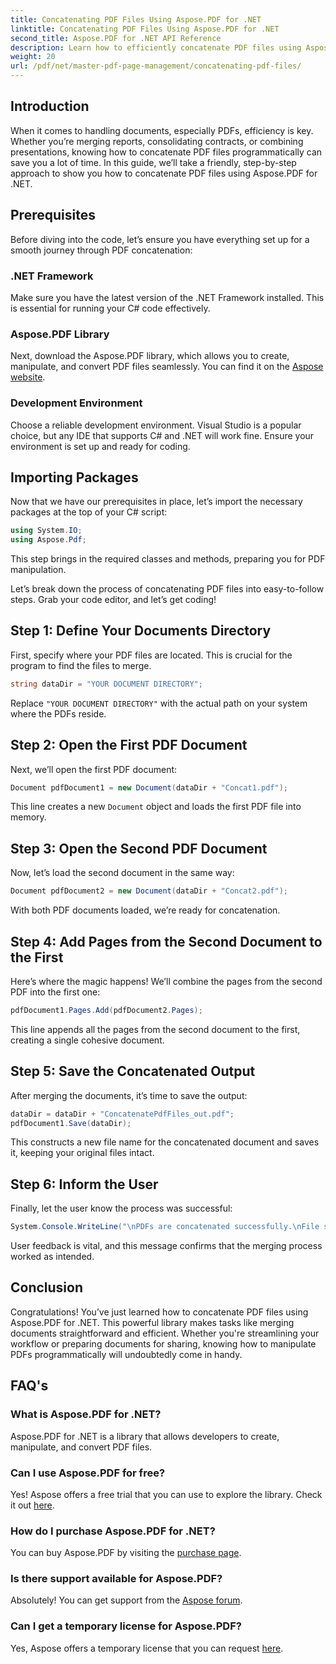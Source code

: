 ```yaml
---
title: Concatenating PDF Files Using Aspose.PDF for .NET
linktitle: Concatenating PDF Files Using Aspose.PDF for .NET
second_title: Aspose.PDF for .NET API Reference
description: Learn how to efficiently concatenate PDF files using Aspose.PDF for .NET with this comprehensive guide. Follow our step-by-step instructions to seamlessly merge reports, contracts.
weight: 20
url: /pdf/net/master-pdf-page-management/concatenating-pdf-files/
---
```

## Introduction

When it comes to handling documents, especially PDFs, efficiency is key. Whether you’re merging reports, consolidating contracts, or combining presentations, knowing how to concatenate PDF files programmatically can save you a lot of time. In this guide, we’ll take a friendly, step-by-step approach to show you how to concatenate PDF files using Aspose.PDF for .NET.

## Prerequisites

Before diving into the code, let’s ensure you have everything set up for a smooth journey through PDF concatenation:

### .NET Framework

Make sure you have the latest version of the .NET Framework installed. This is essential for running your C# code effectively.

### Aspose.PDF Library

Next, download the Aspose.PDF library, which allows you to create, manipulate, and convert PDF files seamlessly. You can find it on the [Aspose website](https://releases.aspose.com/pdf/net/).

### Development Environment

Choose a reliable development environment. Visual Studio is a popular choice, but any IDE that supports C# and .NET will work fine. Ensure your environment is set up and ready for coding.

## Importing Packages

Now that we have our prerequisites in place, let’s import the necessary packages at the top of your C# script:

```csharp
using System.IO;
using Aspose.Pdf;
```

This step brings in the required classes and methods, preparing you for PDF manipulation.

Let’s break down the process of concatenating PDF files into easy-to-follow steps. Grab your code editor, and let’s get coding!

## Step 1: Define Your Documents Directory

First, specify where your PDF files are located. This is crucial for the program to find the files to merge.

```csharp
string dataDir = "YOUR DOCUMENT DIRECTORY";
```

Replace `"YOUR DOCUMENT DIRECTORY"` with the actual path on your system where the PDFs reside.

## Step 2: Open the First PDF Document

Next, we’ll open the first PDF document:

```csharp
Document pdfDocument1 = new Document(dataDir + "Concat1.pdf");
```

This line creates a new `Document` object and loads the first PDF file into memory.

## Step 3: Open the Second PDF Document

Now, let’s load the second document in the same way:

```csharp
Document pdfDocument2 = new Document(dataDir + "Concat2.pdf");
```

With both PDF documents loaded, we’re ready for concatenation.

## Step 4: Add Pages from the Second Document to the First

Here’s where the magic happens! We’ll combine the pages from the second PDF into the first one:

```csharp
pdfDocument1.Pages.Add(pdfDocument2.Pages);
```

This line appends all the pages from the second document to the first, creating a single cohesive document.

## Step 5: Save the Concatenated Output

After merging the documents, it’s time to save the output:

```csharp
dataDir = dataDir + "ConcatenatePdfFiles_out.pdf";
pdfDocument1.Save(dataDir);
```

This constructs a new file name for the concatenated document and saves it, keeping your original files intact.

## Step 6: Inform the User

Finally, let the user know the process was successful:

```csharp
System.Console.WriteLine("\nPDFs are concatenated successfully.\nFile saved at " + dataDir);
```

User feedback is vital, and this message confirms that the merging process worked as intended.

## Conclusion

Congratulations! You’ve just learned how to concatenate PDF files using Aspose.PDF for .NET. This powerful library makes tasks like merging documents straightforward and efficient. Whether you're streamlining your workflow or preparing documents for sharing, knowing how to manipulate PDFs programmatically will undoubtedly come in handy.

## FAQ's

### What is Aspose.PDF for .NET?  
Aspose.PDF for .NET is a library that allows developers to create, manipulate, and convert PDF files.

### Can I use Aspose.PDF for free?  
Yes! Aspose offers a free trial that you can use to explore the library. Check it out [here](https://releases.aspose.com/).

### How do I purchase Aspose.PDF for .NET?  
You can buy Aspose.PDF by visiting the [purchase page](https://purchase.aspose.com/buy).

### Is there support available for Aspose.PDF?  
Absolutely! You can get support from the [Aspose forum](https://forum.aspose.com/c/pdf/10).

### Can I get a temporary license for Aspose.PDF?  
Yes, Aspose offers a temporary license that you can request [here](https://purchase.aspose.com/temporary-license/).
